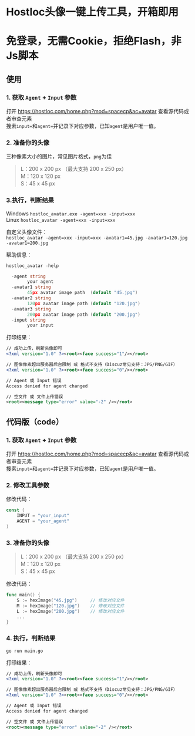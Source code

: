 # Hostloc头像一键上传工具，开箱即用
# 免登录，无需Cookie，拒绝Flash，非Js脚本

## 使用

### 1. 获取 `Agent` + `Input` 参数
打开 https://hostloc.com/home.php?mod=spacecp&ac=avatar 查看源代码或者审查元素  
搜索`input=`和`agent=`并记录下对应参数，已知`agent`是用户唯一值。

### 2. 准备你的头像
三种像素大小的图片，常见图片格式，`png`为佳
> L：200 x 200 px （最大支持 200 x 250 px）  
> M：120 x 120 px  
> S：45 x 45 px

### 3.执行，判断结果

Windows `hostloc_avatar.exe -agent=xxx -input=xxx`  
Linux `hostloc_avatar -agent=xxx -input=xxx`

自定义头像文件：  
`hostloc_avatar -agent=xxx -input=xxx -avatar1=45.jpg -avatar1=120.jpg -avatar1=200.jpg`

帮助信息：
```go
hostloc_avatar -help

  -agent string
        your agent
  -avatar1 string
        45px avatar image path  (default "45.jpg")
  -avatar2 string
        120px avatar image path (default "120.jpg")
  -avatar3 string
        200px avatar image path (default "200.jpg")
  -input string
        your input
```

打印结果：

```xml
// 成功上传，刷新头像即可
<?xml version="1.0" ?><root><face success="1"/></root>

// 图像像素超出服务器后台限制 或 格式不支持（Discuz常见支持：JPG/PNG/GIF）
<?xml version="1.0" ?><root><face success="0"/></root>

// Agent 或 Input 错误
Access denied for agent changed

// 空文件 或 文件上传错误
<root><message type="error" value="-2" /></root>
```

## 代码版（code）
### 1. 获取 `Agent` + `Input` 参数
打开 https://hostloc.com/home.php?mod=spacecp&ac=avatar 查看源代码或者审查元素  
搜索`input=`和`agent=`并记录下对应参数，已知`agent`是用户唯一值。

### 2. 修改工具参数
修改代码：
```go
const (
	INPUT = "your_input"
	AGENT = "your_agent"
)
```

### 3. 准备你的头像
> L：200 x 200 px （最大支持 200 x 250 px）  
> M：120 x 120 px  
> S：45 x 45 px

修改代码：
```go
func main() {
	S := hexImage("45.jpg")     // 修改对应文件
	M := hexImage("120.jpg")    // 修改对应文件
	L := hexImage("200.jpg")    // 修改对应文件
	... 
}
```

### 4. 执行，判断结果

`go run main.go`

打印结果：

```xml
// 成功上传，刷新头像即可
<?xml version="1.0" ?><root><face success="1"/></root>

// 图像像素超出服务器后台限制 或 格式不支持（Discuz常见支持：JPG/PNG/GIF）
<?xml version="1.0" ?><root><face success="0"/></root>

// Agent 或 Input 错误
Access denied for agent changed

// 空文件 或 文件上传错误
<root><message type="error" value="-2" /></root>
```
